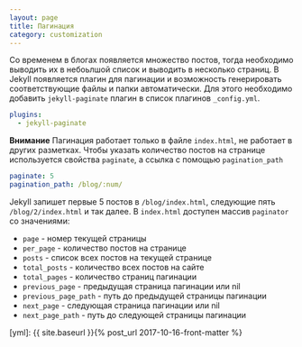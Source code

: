 ```yaml
---
layout: page
title: Пагинация
category: customization
---
```


Со временем в блогах появляется множество постов, тогда необходимо выводить их в небоьлшой список и выводить в несколько страниц. В Jekyll появляется плагин для пагинации и возможность генерировать соответствующие файлы и папки автоматически. Для этого необходимо добавить `jekyll-paginate` плагин в список плагинов `_config.yml`.

```yaml
plugins:
  - jekyll-paginate
```
**Внимание** Пагинация работает только в файле `index.html`, не работает в других разметках.
Чтобы указать количество постов на странице используется свойства `paginate`, а ссылка с помощью `pagination_path`

```yaml
paginate: 5
pagination_path: /blog/:num/
```

Jekyll запишет первые 5 постов в `/blog/index.html`, следующие пять `/blog/2/index.html` и так далее.
В `index.html` доступен массив `paginator` со значениями:
- `page` - номер текущей страницы
- `per_page` - количество постов на странице
- `posts` - список всех постов на текущей странице
- `total_posts` - количество всех постов на сайте
- `total_pages` - количество страниц пагинации
- `previous_page` - предыдущая страница пагинации или nil
- `previous_page_path` - путь до предыдущей страницы пагинации
- `next_page` - следующая страница пагинации или nil
- `next_page_path` -  путь до следующей страницы пагинации

[yml]: {{ site.baseurl }}{% post_url 2017-10-16-front-matter %}
